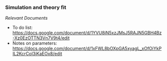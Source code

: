 ### Simulation and theory fit

_Relevant Documents_
* To do list: https://docs.google.com/document/d/1YVU8iN5xzJMsJ5RAJN5GBH4Bz-Xz0EzOTTN3Vn7V9t4/edit
* Notes on parameters: https://docs.google.com/document/d/1xFWL8bOXpGA5xyagL_xOfOiYkPIL2KcrCoI3iKaEOx8/edit
